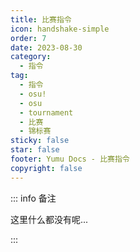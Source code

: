 ```yaml
---
title: 比赛指令
icon: handshake-simple
order: 7
date: 2023-08-30
category:
  - 指令
tag:
  - 指令
  - osu!
  - osu
  - tournament
  - 比赛
  - 锦标赛
sticky: false
star: false
footer: Yumu Docs - 比赛指令
copyright: false
---
```


::: info 备注

这里什么都没有呢...

:::